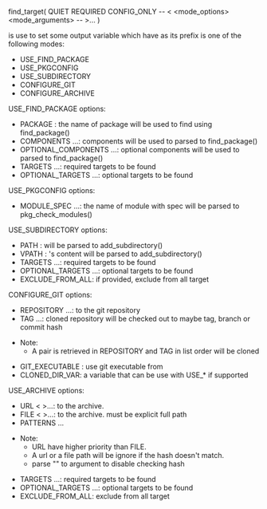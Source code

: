 find_target(<prefix>
	QUIET
	REQUIRED
	CONFIG_ONLY
	--
	<
		<mode>
		<mode_options>
		<mode_arguments>
		--
	>...
)

<prefix> is use to set some output variable which have <prefix> as its prefix
<mode> is one of the following modes:
- USE_FIND_PACKAGE
- USE_PKGCONFIG
- USE_SUBDIRECTORY
- CONFIGURE_GIT
- CONFIGURE_ARCHIVE

USE_FIND_PACKAGE options:
- PACKAGE <package>: the name of package will be used to find using find_package()
- COMPONENTS <component>...:
	components will be used to parsed to find_package()
- OPTIONAL_COMPONENTS <component>...:
	optional components will be used to parsed to find_package()
- TARGETS <target>...: required targets to be found
- OPTIONAL_TARGETS <target>...: optional targets to be found

USE_PKGCONFIG options:
- MODULE_SPEC <moduleSpec>...:
	the name of module with spec will be parsed to pkg_check_modules()

USE_SUBDIRECTORY options:
- PATH <path>: <path> will be parsed to add_subdirectory()
- VPATH <variable>: <variable>'s content will be parsed to add_subdirectory()
- TARGETS <target>...: required targets to be found
- OPTIONAL_TARGETS <target>...: optional targets to be found
- EXCLUDE_FROM_ALL: if provided, exclude from all target

CONFIGURE_GIT options:
- REPOSITORY <url>...:
	<url> to the git repository
- TAG <tag>...:
	cloned repository will be checked out to <tag>
	<tag> maybe tag, branch or commit hash
* Note:
	+ A pair is retrieved in REPOSITORY and TAG in list order
	will be cloned
- GIT_EXECUTABLE <path>:
	use git executable from <path>
- CLONED_DIR_VAR: 
	a variable that can be use with USE_* if supported

USE_ARCHIVE options:
- URL < <url> <hash> >...: <url> to the archive. 
- FILE < <path> <hash> >...: <path> to the archive. <path> must be explicit full path
- PATTERNS <pattern>...
* Note:
	+ URL have higher priority than FILE.
	+ A url or a file path will be ignore if the hash doesn't match.
	+ parse "" to <hash> argument to disable checking hash
- TARGETS <target>...: required targets to be found
- OPTIONAL_TARGETS <target>...: optional targets to be found
- EXCLUDE_FROM_ALL: exclude from all target